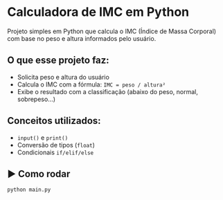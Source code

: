 # Calculadora de IMC em Python 

Projeto simples em Python que calcula o IMC (Índice de Massa Corporal) com base no peso e altura informados pelo usuário.

## O que esse projeto faz:
- Solicita peso e altura do usuário
- Calcula o IMC com a fórmula: `IMC = peso / altura²`
- Exibe o resultado com a classificação (abaixo do peso, normal, sobrepeso...)

## Conceitos utilizados:
- `input()` e `print()`
- Conversão de tipos (`float`)
- Condicionais `if/elif/else`

## ▶️ Como rodar

```bash
python main.py